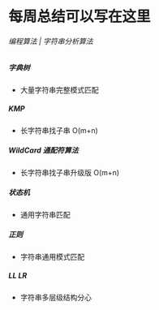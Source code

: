 # 每周总结可以写在这里
###### 编程算法 | 字符串分析算法

##### 字典树
 - 大量字符串完整模式匹配
##### KMP
 - 长字符串找子串 O(m+n)
##### WildCard 通配符算法
 - 长字符串找子串升级版 O(m+n)
##### 状态机
 - 通用字符串匹配
##### 正则
 - 字符串通用模式匹配
##### LL LR
 - 字符串多层级结构分心